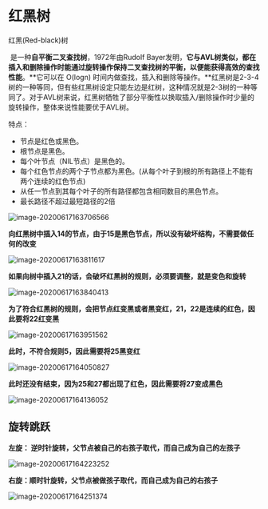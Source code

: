 # 红黑树

红黑(Red-black)树

​    是一种**自平衡二叉查找树**，1972年由Rudolf Bayer发明，**它与AVL树类似，都在插入和删除操作时能通过旋转操作保持二叉查找树的平衡，以便能获得高效的查找性能**。**它可以在 O(logn) 时间内做查找，插入和删除等操作。**红黑树是2-3-4树的一种等同，但有些红黑树设定只能左边是红树，这种情况就是2-3树的一种等同了。对于AVL树来说，红黑树牺牲了部分平衡性以换取插入/删除操作时少量的旋转操作，整体来说性能要优于AVL树。

特点：

- 节点是红色或黑色。
- 根节点是黑色。
- 每个叶节点（NIL节点）是黑色的。
- 每个红色节点的两个子节点都为黑色。(从每个叶子到根的所有路径上不能有两个连续的红色节点)
- 从任一节点到其每个叶子的所有路径都包含相同数目的黑色节点。
- 最长路径不超过最短路径的2倍



![image-20200617163706566](H:\MsbSpace\Zero\Record-document\Java\数据结构\IMAGE\Red-black_01.png)

**向红黑树中插入14的节点，由于15是黑色节点，所以没有破坏结构，不需要做任何的改变**

![image-20200617163811617](H:\MsbSpace\Zero\Record-document\Java\数据结构\IMAGE\Red-black_02.png)

**如果向树中插入21的话，会破坏红黑树的规则，必须要调整，就是变色和旋转**

![image-20200617163840413](H:\MsbSpace\Zero\Record-document\Java\数据结构\IMAGE\Red-black_03.png)

**为了符合红黑树的规则，会把节点红变黑或者黑变红，21，22是连续的红色，因此要将22红变黑**

![image-20200617163951562](H:\MsbSpace\Zero\Record-document\Java\数据结构\IMAGE\Red-black_04.png)

**此时，不符合规则5，因此需要将25黑变红**

![image-20200617164050827](H:\MsbSpace\Zero\Record-document\Java\数据结构\IMAGE\Red-black_05.png)

**此时还没有结束，因为25和27都出现了红色，因此需要将27变成黑色**

![image-20200617164136052](H:\MsbSpace\Zero\Record-document\Java\数据结构\IMAGE\Red-black_06.png)



## 旋转跳跃



**左旋： 逆时针旋转，父节点被自己的右孩子取代，而自己成为自己的左孩子**



![image-20200617164223252](H:\MsbSpace\Zero\Record-document\Java\数据结构\IMAGE\Red-black_07.png)



**右旋：顺时针旋转，父节点被做孩子取代，而自己成为自己的右孩子**

![image-20200617164251374](H:\MsbSpace\Zero\Record-document\Java\数据结构\IMAGE\Red-black_08.png)







